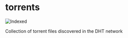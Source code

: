 torrents 
========
![Indexed](https://img.shields.io/badge/indexed-9682-blue)

Collection of torrent files discovered in the DHT network
